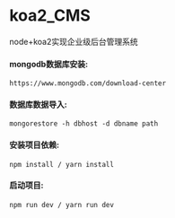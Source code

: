﻿# koa2_CMS
node+koa2实现企业级后台管理系统

#### mongodb数据库安装:
`https://www.mongodb.com/download-center`


#### 数据库数据导入:
`mongorestore -h dbhost -d dbname path`

#### 安装项目依赖:
`npm install / yarn install`

#### 启动项目:
`npm run dev / yarn run dev`
